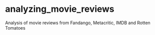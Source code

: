 # analyzing_movie_reviews
Analysis of movie reviews from Fandango, Metacritic, IMDB and Rotten Tomatoes
